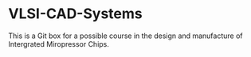 VLSI-CAD-Systems
================

This is a Git box for a possible course in the design and manufacture of Intergrated Miropressor Chips.
